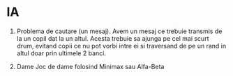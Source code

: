 # IA

1. Problema de  cautare (un mesaj).
Avem un mesaj ce trebuie transmis de la un copil dat la un altul. Acesta trebuie sa ajunga pe cel mai scurt drum, evitand copii ce nu pot vorbi intre ei si traversand de pe un rand in altul doar prin ultimele 2 banci.

2. Dame
Joc de dame folosind Minimax sau Alfa-Beta
